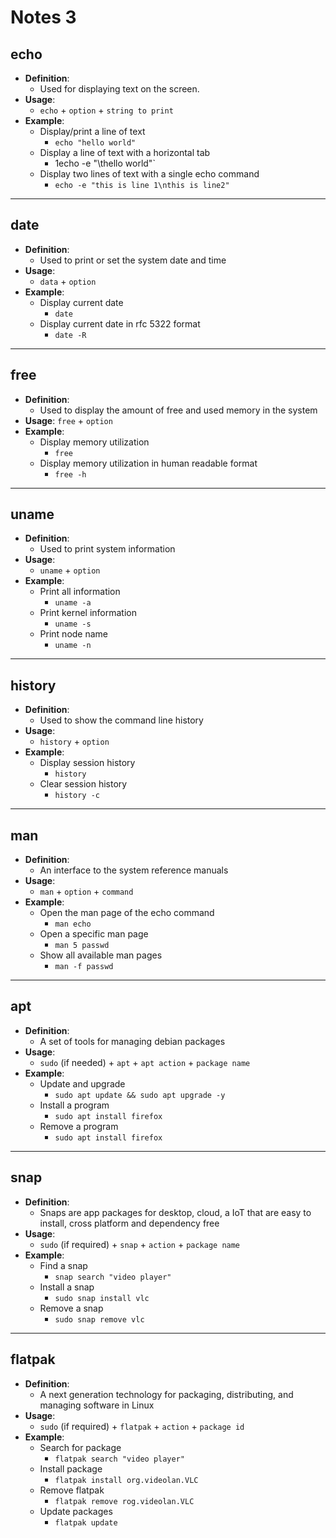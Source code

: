 # Notes 3

## echo
* **Definition**: 
  * Used for displaying text on the screen.
* **Usage**:
  * `echo` + `option` + `string to print`
* **Example**:
  * Display/print a line of text
    * `echo "hello world"`
  * Display a line of text with a horizontal tab
    * 1echo -e "\thello world"`
  * Display two lines of text with a single echo command
    * `echo -e "this is line 1\nthis is line2"`

<hr>

## date
* **Definition**:
  * Used to print or set the system date and time
* **Usage**:
  * `data` + `option`
* **Example**:
  * Display current date
    * `date`
  * Display current date in rfc 5322 format
    * `date -R`

<hr>

## free
* **Definition**:
  * Used to display the amount of free and used memory in the system
* **Usage**:
  `free` + `option`
* **Example**:
  * Display memory utilization
    * `free`
  * Display memory utilization in human readable format
    * `free -h`

<hr>

## uname
* **Definition**:
  * Used to print system information
* **Usage**:
  * `uname` + `option`
* **Example**:
  * Print all information
    * `uname -a`
  * Print kernel information
    * `uname -s`
  * Print node name
    * `uname -n`

<hr>

## history
* **Definition**:
  * Used to show the command line history
* **Usage**:
  * `history` + `option`
* **Example**:
  * Display session history
    * `history`
  * Clear session history
    * `history -c`

<hr>

## man
* **Definition**:
  * An interface to the system reference manuals
* **Usage**:
  * `man` + `option` + `command`
* **Example**:
  * Open the man page of the echo command
    * `man echo`
  * Open a specific man page
    * `man 5 passwd`
  * Show all available man pages
    * `man -f passwd`

<hr>

## apt
* **Definition**:
  * A set of tools for managing debian packages
* **Usage**:
  * `sudo` (if needed) + `apt` + `apt action` + `package name`
* **Example**:
  * Update and upgrade
    * `sudo apt update && sudo apt upgrade -y`
  * Install a program
    * `sudo apt install firefox`
  * Remove a program
    * `sudo apt install firefox`

<hr>

## snap
* **Definition**:
  * Snaps are app packages for desktop, cloud, a IoT that are easy to install, cross platform and dependency free
* **Usage**:
  * `sudo` (if required) + `snap` + `action` + `package name`
* **Example**:
  * Find a snap
    * `snap search "video player"`
  * Install a snap
    * `sudo snap install vlc`
  * Remove a snap
    * `sudo snap remove vlc`

<hr>

## flatpak
* **Definition**:
  * A next generation technology for packaging, distributing, and managing software in Linux
* **Usage**:
  * `sudo` (if required) + `flatpak` + `action` + `package id`
* **Example**:
  * Search for package
    * `flatpak search "video player"`
  * Install package
    * `flatpak install org.videolan.VLC`
  * Remove flatpak
    * `flatpak remove rog.videolan.VLC`
  * Update packages
    * `flatpak update`